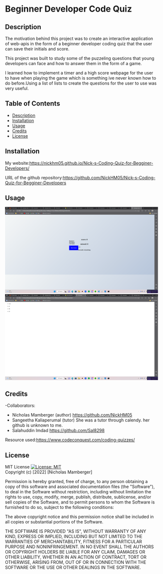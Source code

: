 # Beginner Developer Code Quiz

## Description
The motivation behind this project was to create an interactive application of web-apis in the form of a beginner developer coding quiz that the user can save their initials and score.

This project was built to study some of the puzzeling questions that young developers can face and how to answer them in the form of a game.

I learned how to implement a timer and a high score webpage for the user to have when playing the game which is something ive never known how to do before.Using a list of lists to create the questions for the user to use was very useful.

## Table of Contents

- [Description](#description)
- [Installation](#installation)
- [Usage](#usage)
- [Credits](#credits)
- [License](#license)

## Installation

My website:https://nickhm05.github.io/Nick-s-Coding-Quiz-for-Begginer-Developers/

URL of the github repository:https://github.com/NickHM05/Nick-s-Coding-Quiz-for-Begginer-Developers
## Usage
![Screenshot of the page](./screenshots/Screenshot%20(111).png "Screenshot Page")
![Screenshot of the page](./screenshots/Screenshot%20(112).png "Screenshot Page")


## Credits

-Collaborators:
- Nicholas Mamberger (author) https://github.com/NickHM05
- Sangeetha Kaliaperumal (tutor) She was a tutor through calendy. her github is unknown to me.
- Salahuddin Imdad https://github.com/Sal8298

Resource used:https://www.codeconquest.com/coding-quizzes/

## License

MIT License
[![License: MIT](https://img.shields.io/badge/License-MIT-yellow.svg)](https://opensource.org/licenses/MIT)
<br>Copyright (c) [2022] [Nicholas Mamberger]

Permission is hereby granted, free of charge, to any person obtaining a copy
of this software and associated documentation files (the "Software"), to deal
in the Software without restriction, including without limitation the rights
to use, copy, modify, merge, publish, distribute, sublicense, and/or sell
copies of the Software, and to permit persons to whom the Software is
furnished to do so, subject to the following conditions:

The above copyright notice and this permission notice shall be included in all
copies or substantial portions of the Software.

THE SOFTWARE IS PROVIDED "AS IS", WITHOUT WARRANTY OF ANY KIND, EXPRESS OR
IMPLIED, INCLUDING BUT NOT LIMITED TO THE WARRANTIES OF MERCHANTABILITY,
FITNESS FOR A PARTICULAR PURPOSE AND NONINFRINGEMENT. IN NO EVENT SHALL THE
AUTHORS OR COPYRIGHT HOLDERS BE LIABLE FOR ANY CLAIM, DAMAGES OR OTHER
LIABILITY, WHETHER IN AN ACTION OF CONTRACT, TORT OR OTHERWISE, ARISING FROM,
OUT OF OR IN CONNECTION WITH THE SOFTWARE OR THE USE OR OTHER DEALINGS IN THE
SOFTWARE.